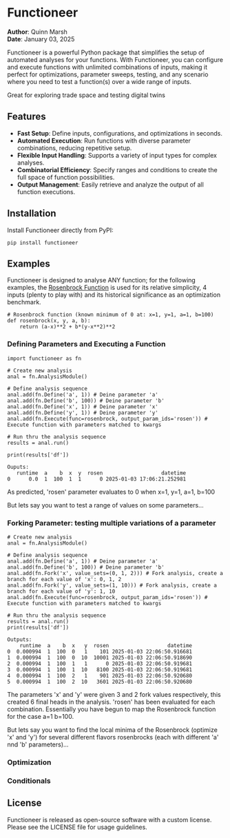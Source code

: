 # Functioneer

**Author**: Quinn Marsh  
**Date**: January 03, 2025 

Functioneer is a powerful Python package that simplifies the setup of automated analyses for your functions. With Functioneer, you can configure and execute functions with unlimited combinations of inputs, making it perfect for optimizations, parameter sweeps, testing, and any scenario where you need to test a function(s) over a wide range of inputs.

Great for exploring trade space and testing digital twins

## Features

- **Fast Setup**: Define inputs, configurations, and optimizations in seconds.
- **Automated Execution**: Run functions with diverse parameter combinations, reducing repetitive setup.
- **Flexible Input Handling**: Supports a variety of input types for complex analyses.
- **Combinatorial Efficiency**: Specify ranges and conditions to create the full space of function possibilities.
- **Output Management**: Easily retrieve and analyze the output of all function executions.

## Installation

Install Functioneer directly from PyPI:

```
pip install functioneer
```

## Examples
Functioneer is designed to analyse ANY function; for the following examples, the [Rosenbrock Function](https://en.wikipedia.org/wiki/Rosenbrock_function) is used for its relative simplicity, 4 inputs (plenty to play with) and its historical significance as an optimization benchmark.
```
# Rosenbrock function (known minimum of 0 at: x=1, y=1, a=1, b=100)
def rosenbrock(x, y, a, b):
    return (a-x)**2 + b*(y-x**2)**2
```
### Defining Parameters and Executing a Function
```
import functioneer as fn

# Create new analysis
anal = fn.AnalysisModule()

# Define analysis sequence
anal.add(fn.Define('a', 1)) # Deine parameter 'a'
anal.add(fn.Define('b', 100)) # Deine parameter 'b'
anal.add(fn.Define('x', 1)) # Deine parameter 'x'
anal.add(fn.Define('y', 1)) # Deine parameter 'y'
anal.add(fn.Execute(func=rosenbrock, output_param_ids='rosen')) # Execute function with parameters matched to kwargs

# Run thru the analysis sequence
results = anal.run()

print(results['df'])
```
```
Ouputs:
   runtime  a    b  x  y  rosen                   datetime
0      0.0  1  100  1  1      0 2025-01-03 17:06:21.252981
```
As predicted, 'rosen' parameter evaluates to 0 when x=1, y=1, a=1, b=100

But lets say you want to test a range of values on some parameters...

### Forking Parameter: testing multiple variations of a parameter
```
# Create new analysis
anal = fn.AnalysisModule()

# Define analysis sequence
anal.add(fn.Define('a', 1)) # Deine parameter 'a'
anal.add(fn.Define('b', 100)) # Deine parameter 'b'
anal.add(fn.Fork('x', value_sets=(0, 1, 2))) # Fork analysis, create a branch for each value of 'x': 0, 1, 2
anal.add(fn.Fork('y', value_sets=(1, 10))) # Fork analysis, create a branch for each value of 'y': 1, 10
anal.add(fn.Execute(func=rosenbrock, output_param_ids='rosen')) # Execute function with parameters matched to kwargs

# Run thru the analysis sequence
results = anal.run()
print(results['df'])
```
```
Outputs:
    runtime  a    b  x   y  rosen                   datetime
0  0.000994  1  100  0   1    101 2025-01-03 22:06:50.916681
1  0.000994  1  100  0  10  10001 2025-01-03 22:06:50.918690
2  0.000994  1  100  1   1      0 2025-01-03 22:06:50.919681
3  0.000994  1  100  1  10   8100 2025-01-03 22:06:50.919681
4  0.000994  1  100  2   1    901 2025-01-03 22:06:50.920680
5  0.000994  1  100  2  10   3601 2025-01-03 22:06:50.920680
```
The parameters 'x' and 'y' were given 3 and 2 fork values respectively, this created 6 final heads in the analysis. 'rosen' has been evaluated for each combination. Essentially you have begun to map the Rosenbrock function for the case a=1 b=100.

But lets say you want to find the local minima of the Rosenbrock (optimize 'x' and 'y') for several different flavors rosenbrocks (each with different 'a' nnd 'b' parameters)...

### Optimization

### Conditionals


## License
Functioneer is released as open-source software with a custom license. Please see the LICENSE file for usage guidelines.